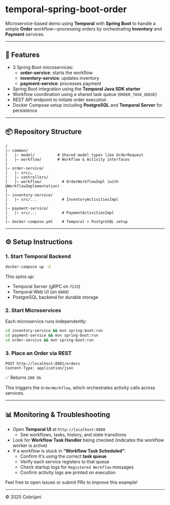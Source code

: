 # temporal-spring-boot-order

Microservice-based demo using **Temporal** with **Spring Boot** to handle a simple **Order** workflow—processing orders
by orchestrating **Inventory** and **Payment** services.

---

## 🚀 Features

- 3 Spring Boot microservices:
    - **order-service**: starts the workflow
    - **inventory-service**: updates inventory
    - **payment-service**: processes payment
- Spring Boot integration using the **Temporal Java SDK starter**
- Workflow coordination using a shared task queue (`ORDER_TASK_QUEUE`)
- REST API endpoint to initiate order execution
- Docker Compose setup including **PostgreSQL** and **Temporal Server** for persistence

---

## 📦 Repository Structure

```
/
|– common/
|   |– model/          # Shared model types like OrderRequest
|   |– workflow/       # Workflow & Activity interfaces
|
|– order-service/
|   |– src/…
|   |– controllers/
|   |– workflow/         # OrderWorkflowImpl (with @WorkflowImplementation)
|
|– inventory-service/
|   |– src/...           # InventoryActivitiesImpl
|
|– payment-service/
|   |– src/...           # PaymentActivitiesImpl
|
|– docker-compose.yml    # Temporal + PostgreSQL setup
```

---

## ⚙️ Setup Instructions

### 1. Start Temporal Backend

```bash
docker-compose up -d
```

This spins up:

- Temporal Server (gRPC on `7233`)
- Temporal Web UI (on `8080`)
- PostgreSQL backend for durable storage

### 2. Start Microservices

Each microservice runs independently:

```bash
cd inventory-service && mvn spring-boot:run
cd payment-service && mvn spring-boot:run
cd order-service && mvn spring-boot:run
```

### 3. Place an Order via REST

```
POST http://localhost:8081/orders
Content-Type: application/json
```

✅ Returns `200 Ok`

This triggers the `OrderWorkflow`, which orchestrates activity calls across services.

---

## 📊 Monitoring & Troubleshooting

- Open **Temporal UI** at `http://localhost:8080`
    - See workflows, tasks, history, and state transitions
- Look for **Workflow Task Handler** being checked (indicates the workflow worker is active)
- If a workflow is stuck in **“Workflow Task Scheduled”**:
    - Confirm it's using the correct **task queue**
    - Verify each service registers to that queue
    - Check startup logs for `Registered Workflow` messages
    - Confirm activity logs are printed on execution

Feel free to open issues or submit PRs to improve this example!

---

© 2025 Cobrijani  
